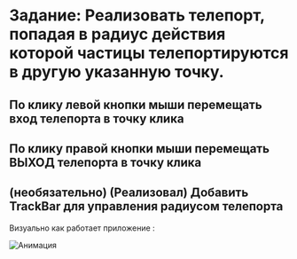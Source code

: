 # Задание: Реализовать телепорт, попадая в радиус действия которой частицы телепортируются в другую указанную точку.

## По клику левой кнопки мыши перемещать вход телепорта в точку клика
## По клику правой кнопки мыши перемещать ВЫХОД телепорта в точку клика
## (необязательно) (Реализовал)  Добавить TrackBar для управления радиусом телепорта

Визуально как работает приложение :

![Анимация](https://github.com/user-attachments/assets/a4fbe994-8869-47c6-a57e-6e6443d6b9c4)
